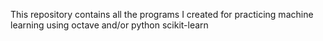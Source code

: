 This repository contains all the programs I created for practicing machine learning using octave and/or python scikit-learn
